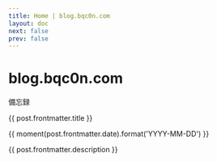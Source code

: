 ```yaml
---
title: Home | blog.bqc0n.com
layout: doc
next: false
prev: false
---
```


<script setup>
import { data as posts } from '.vitepress/posts.data.mts';
import moment from 'moment';
</script>


# blog.bqc0n.com

備忘録



<article v-for="post of posts" class="home-posts-article">
  <a :href="post.url" class="block no-underline">
    <p class="font-bold underline">{{ post.frontmatter.title }}</p>
    <p class="text-sm text-gray-500 dark:text-gray-400 no-underline">{{ moment(post.frontmatter.date).format('YYYY-MM-DD') }}</p>
    <p class="text-black">{{ post.frontmatter.description }}</p>
  </a>   
</article>
